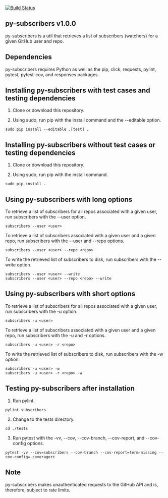 [![Build Status](https://travis-ci.com/critical-path/py-subscribers.svg?branch=master)](https://travis-ci.com/critical-path/py-subscribers)

## py-subscribers v1.0.0

py-subscribers is a util that retrieves a list of subscribers (watchers) for a given GitHub user and repo.


## Dependencies

py-subscribers requires Python as well as the pip, click, requests, pylint, pytest, pytest-cov, and responses packages.


## Installing py-subscribers with test cases and testing dependencies

1. Clone or download this repository.

2. Using sudo, run pip with the install command and the --editable option.

```
sudo pip install --editable .[test] .
```


## Installing py-subscribers without test cases or testing dependencies

1. Clone or download this repository.

2. Using sudo, run pip with the install command.

```
sudo pip install .
```


## Using py-subscribers with long options

To retrieve a list of subscribers for all repos associated with a given user, run subscribers with the --user option.

```
subscribers --user <user>
```

To retrieve a list of subscribers associated with a given user and a given repo, run subscribers with the --user and --repo options.

```
subscribers --user <user> --repo <repo>
```

To write the retrieved list of subscribers to disk, run subscribers with the --write option.

```
subscribers --user <user> --write
subscribers --user <user> --repo <repo> --write
```


## Using py-subscribers with short options

To retrieve a list of subscribers for all repos associated with a given user, run subscribers with the -u option.

```
subscribers -u <user>
```

To retrieve a list of subscribers associated with a given user and a given repo, run subscribers with the -u and -r options.

```
subscribers -u <user> -r <repo>
```

To write the retrieved list of subscribers to disk, run subscribers with the -w option.

```
subscribers -u <user> -w
subscribers -u <user> -r <repo> -w
```


## Testing py-subscribers after installation

1. Run pylint.

```
pylint subscribers
```

2. Change to the tests directory.

```
cd ./tests
```

3. Run pytest with the -vv, --cov, --cov-branch, --cov-report, and --cov-config options.

```
pytest -vv --cov=subscribers --cov-branch --cov-report=term-missing --cov-config=.coveragerc
```


## Note

py-subscribers makes unauthenticated requests to the GitHub API and is, therefore, subject to rate limits.
